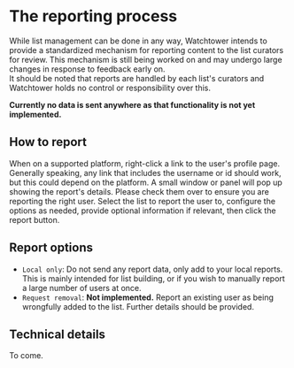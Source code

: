 # The reporting process

While list management can be done in any way, Watchtower intends to provide a standardized mechanism for reporting content to the list curators for review. This mechanism is still being worked on and may undergo large changes in response to feedback early on.  
It should be noted that reports are handled by each list's curators and Watchtower holds no control or responsibility over this.

**Currently no data is sent anywhere as that functionality is not yet implemented.**

## How to report
When on a supported platform, right-click a link to the user's profile page. Generally speaking, any link that includes the username or id should work, but this could depend on the platform. A small window or panel will pop up showing the report's details. Please check them over to ensure you are reporting the right user. Select the list to report the user to, configure the options as needed, provide optional information if relevant, then click the report button.

## Report options
- `Local only`: Do not send any report data, only add to your local reports. This is mainly intended for list building, or if you wish to manually report a large number of users at once.
- `Request removal`: **Not implemented.** Report an existing user as being wrongfully added to the list. Further details should be provided.

## Technical details
To come.
